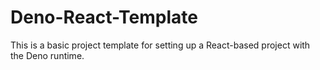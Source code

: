 # Deno-React-Template
This is a basic project template for setting up a React-based project with the Deno runtime. 
